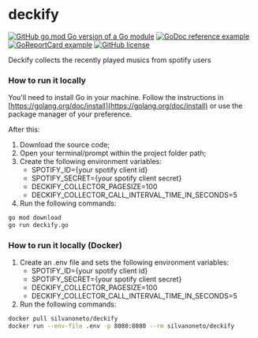 # deckify

[![GitHub go.mod Go version of a Go module](https://img.shields.io/github/go-mod/go-version/silvanoneto/go-learning.svg)](https://github.com/silvanoneto/deckify)
[![GoDoc reference example](https://img.shields.io/badge/godoc-reference-blue.svg)](https://pkg.go.dev/github.com/silvanoneto/deckify)
[![GoReportCard example](https://goreportcard.com/badge/github.com/silvanoneto/deckify)](https://goreportcard.com/report/github.com/silvanoneto/deckify)
[![GitHub license](https://img.shields.io/github/license/silvanoneto/deckify.svg)](https://github.com/silvanoneto/deckify/main/LICENSE)

Deckify collects the recently played musics from spotify users

### How to run it locally

You'll need to install Go in your machine. Follow the instructions in [https://golang.org/doc/install](https://golang.org/doc/install) or use the package manager of your preference.

After this:
1. Download the source code;
2. Open your terminal/prompt within the project folder path;
3. Create the following environment variables:
    - SPOTIFY_ID={your spotify client id}
    - SPOTIFY_SECRET={your spotify client secret}
    - DECKIFY_COLLECTOR_PAGESIZE=100
    - DECKIFY_COLLECTOR_CALL_INTERVAL_TIME_IN_SECONDS=5
3. Run the following commands:
```sh
go mod download
go run deckify.go
```

### How to run it locally (Docker)

1. Create an .env file and sets the following environment variables:
    - SPOTIFY_ID={your spotify client id}
    - SPOTIFY_SECRET={your spotify client secret}
    - DECKIFY_COLLECTOR_PAGESIZE=100
    - DECKIFY_COLLECTOR_CALL_INTERVAL_TIME_IN_SECONDS=5
2. Run the following commands:
```sh
docker pull silvanoneto/deckify
docker run --env-file .env -p 8080:8080 --rm silvanoneto/deckify
```
